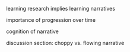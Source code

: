 <!-- 
learning
big data
situated cognition
 -->
learning research implies learning narratives

importance of progression over time

cognition of narrative

discussion section: choppy vs. flowing narrative